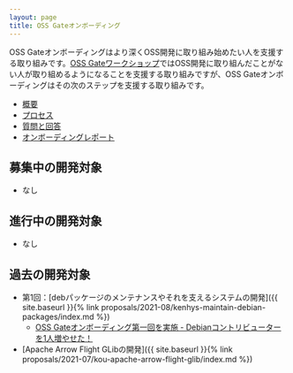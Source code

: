 ```yaml
---
layout: page
title: OSS Gateオンボーディング
---
```


OSS Gateオンボーディングはより深くOSS開発に取り組み始めたい人を支援する取り組みです。[OSS Gateワークショップ](https://oss-gate.github.io/#workshop)ではOSS開発に取り組んだことがない人が取り組めるようになることを支援する取り組みですが、OSS Gateオンボーディングはその次のステップを支援する取り組みです。

  * [概要](about/)
  * [プロセス](process/)
  * [質問と回答](qa/)
  * [オンボーディングレポート](report/)

## 募集中の開発対象

  * なし

## 進行中の開発対象

  * なし

## 過去の開発対象

  * 第1回：[debパッケージのメンテナンスやそれを支えるシステムの開発]({{ site.baseurl }}{% link proposals/2021-08/kenhys-maintain-debian-packages/index.md %})
    * [OSS Gateオンボーディング第一回を実施 - Debianコントリビューターを1人増やせた！](https://oss-gate.github.io/report/on-boarding/2021/10/08/on-boarding-2021-08-kenhys.html)
  * [Apache Arrow Flight GLibの開発]({{ site.baseurl }}{% link proposals/2021-07/kou-apache-arrow-flight-glib/index.md %})
